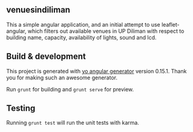 ## venuesindiliman

This a simple angular application, and an initial attempt to use leaflet-angular, which filters out available venues in UP Diliman with respect to building name, capacity, availability of lights, sound and lcd.


## Build & development
This project is generated with [yo angular generator](https://github.com/yeoman/generator-angular)
version 0.15.1. Thank you for making such an awesome generator.

Run `grunt` for building and `grunt serve` for preview.

## Testing
Running `grunt test` will run the unit tests with karma.
